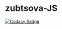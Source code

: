 # zubtsova-JS

[![Codacy Badge](https://api.codacy.com/project/badge/Grade/368c5c4280034f0291a588688d82e043)](https://app.codacy.com/gh/WebHeroSchool/zubtsova-JS?utm_source=github.com&utm_medium=referral&utm_content=WebHeroSchool/zubtsova-JS&utm_campaign=Badge_Grade)
